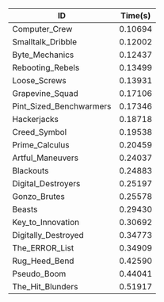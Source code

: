 |ID|Time(s)|
|-|-|
|Computer_Crew|0.10694|
|Smalltalk_Dribble|0.12002|
|Byte_Mechanics|0.12437|
|Rebooting_Rebels|0.13499|
|Loose_Screws|0.13931|
|Grapevine_Squad|0.17106|
|Pint_Sized_Benchwarmers|0.17346|
|Hackerjacks|0.18718|
|Creed_Symbol|0.19538|
|Prime_Calculus|0.20459|
|Artful_Maneuvers|0.24037|
|Blackouts|0.24883|
|Digital_Destroyers|0.25197|
|Gonzo_Brutes|0.25578|
|Beasts|0.29430|
|Key_to_Innovation|0.30692|
|Digitally_Destroyed|0.34773|
|The_ERROR_List|0.34909|
|Rug_Heed_Bend|0.42590|
|Pseudo_Boom|0.44041|
|The_Hit_Blunders|0.51917|
